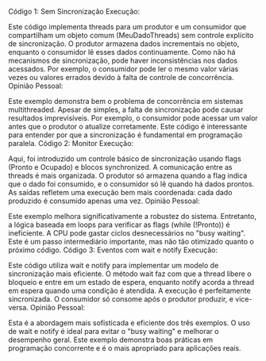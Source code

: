 Código 1: Sem Sincronização
Execução:

Este código implementa threads para um produtor e um consumidor que compartilham um objeto comum (MeuDadoThreads) sem controle explícito de sincronização.
O produtor armazena dados incrementais no objeto, enquanto o consumidor lê esses dados continuamente.
Como não há mecanismos de sincronização, pode haver inconsistências nos dados acessados. Por exemplo, o consumidor pode ler o mesmo valor várias vezes ou valores errados devido à falta de controle de concorrência.
Opinião Pessoal:

Este exemplo demonstra bem o problema de concorrência em sistemas multithreaded.
Apesar de simples, a falta de sincronização pode causar resultados imprevisíveis. Por exemplo, o consumidor pode acessar um valor antes que o produtor o atualize corretamente.
Este código é interessante para entender por que a sincronização é fundamental em programação paralela.
Código 2: Monitor
Execução:

Aqui, foi introduzido um controle básico de sincronização usando flags (Pronto e Ocupado) e blocos synchronized.
A comunicação entre as threads é mais organizada. O produtor só armazena quando a flag indica que o dado foi consumido, e o consumidor só lê quando há dados prontos.
As saídas refletem uma execução bem mais coordenada: cada dado produzido é consumido apenas uma vez.
Opinião Pessoal:

Este exemplo melhora significativamente a robustez do sistema.
Entretanto, a lógica baseada em loops para verificar as flags (while (!Pronto)) é ineficiente. A CPU pode gastar ciclos desnecessários no "busy waiting".
Este é um passo intermediário importante, mas não tão otimizado quanto o próximo código.
Código 3: Eventos com wait e notify
Execução:

Este código utiliza wait e notify para implementar um modelo de sincronização mais eficiente.
O método wait faz com que a thread libere o bloqueio e entre em um estado de espera, enquanto notify acorda a thread em espera quando uma condição é atendida.
A execução é perfeitamente sincronizada. O consumidor só consome após o produtor produzir, e vice-versa.
Opinião Pessoal:

Esta é a abordagem mais sofisticada e eficiente dos três exemplos.
O uso de wait e notify é ideal para evitar o "busy waiting" e melhorar o desempenho geral.
Este exemplo demonstra boas práticas em programação concorrente e é o mais apropriado para aplicações reais.